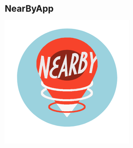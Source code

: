 # NearByApp
![alt text](https://github.com/alvincein/NearByApp/blob/master/app/src/main/res/drawable/logo_w_bg.png)
